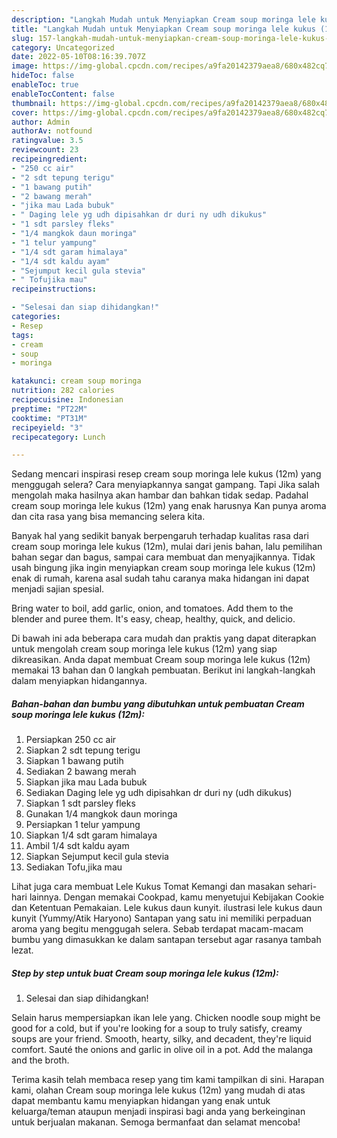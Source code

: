 ```yaml
---
description: "Langkah Mudah untuk Menyiapkan Cream soup moringa lele kukus (12m) Anti Gagal"
title: "Langkah Mudah untuk Menyiapkan Cream soup moringa lele kukus (12m) Anti Gagal"
slug: 157-langkah-mudah-untuk-menyiapkan-cream-soup-moringa-lele-kukus-12m-anti-gagal
category: Uncategorized
date: 2022-05-10T08:16:39.707Z
image: https://img-global.cpcdn.com/recipes/a9fa20142379aea8/680x482cq70/cream-soup-moringa-lele-kukus-12m-foto-resep-utama.jpg
hideToc: false
enableToc: true
enableTocContent: false
thumbnail: https://img-global.cpcdn.com/recipes/a9fa20142379aea8/680x482cq70/cream-soup-moringa-lele-kukus-12m-foto-resep-utama.jpg
cover: https://img-global.cpcdn.com/recipes/a9fa20142379aea8/680x482cq70/cream-soup-moringa-lele-kukus-12m-foto-resep-utama.jpg
author: Admin
authorAv: notfound
ratingvalue: 3.5
reviewcount: 23
recipeingredient:
- "250 cc air"
- "2 sdt tepung terigu"
- "1 bawang putih"
- "2 bawang merah"
- "jika mau Lada bubuk"
- " Daging lele yg udh dipisahkan dr duri ny udh dikukus"
- "1 sdt parsley fleks"
- "1/4 mangkok daun moringa"
- "1 telur yampung"
- "1/4 sdt garam himalaya"
- "1/4 sdt kaldu ayam"
- "Sejumput kecil gula stevia"
- " Tofujika mau"
recipeinstructions:

- "Selesai dan siap dihidangkan!"
categories:
- Resep
tags:
- cream
- soup
- moringa

katakunci: cream soup moringa 
nutrition: 282 calories
recipecuisine: Indonesian
preptime: "PT22M"
cooktime: "PT31M"
recipeyield: "3"
recipecategory: Lunch

---
```



Sedang mencari inspirasi resep cream soup moringa lele kukus (12m) yang menggugah selera? Cara menyiapkannya sangat gampang. Tapi Jika salah mengolah maka hasilnya akan hambar dan bahkan tidak sedap. Padahal cream soup moringa lele kukus (12m) yang enak harusnya Kan punya aroma dan cita rasa yang bisa memancing selera kita.


Banyak hal yang sedikit banyak berpengaruh terhadap kualitas rasa dari cream soup moringa lele kukus (12m), mulai dari jenis bahan, lalu pemilihan bahan segar dan bagus, sampai cara membuat dan menyajikannya. Tidak usah bingung jika ingin menyiapkan cream soup moringa lele kukus (12m) enak di rumah, karena asal sudah tahu caranya maka hidangan ini dapat menjadi sajian spesial.

Bring water to boil, add garlic, onion, and tomatoes. Add them to the blender and puree them. It&#39;s easy, cheap, healthy, quick, and delicio.


Di bawah ini ada beberapa cara mudah dan praktis yang dapat diterapkan untuk mengolah cream soup moringa lele kukus (12m) yang siap dikreasikan. Anda dapat membuat Cream soup moringa lele kukus (12m) memakai 13 bahan dan 0 langkah pembuatan. Berikut ini langkah-langkah dalam menyiapkan hidangannya.

<!--inarticleads1-->

##### Bahan-bahan dan bumbu yang dibutuhkan untuk pembuatan Cream soup moringa lele kukus (12m):

1. Persiapkan 250 cc air
1. Siapkan 2 sdt tepung terigu
1. Siapkan 1 bawang putih
1. Sediakan 2 bawang merah
1. Siapkan jika mau Lada bubuk
1. Sediakan  Daging lele yg udh dipisahkan dr duri ny (udh dikukus)
1. Siapkan 1 sdt parsley fleks
1. Gunakan 1/4 mangkok daun moringa
1. Persiapkan 1 telur yampung
1. Siapkan 1/4 sdt garam himalaya
1. Ambil 1/4 sdt kaldu ayam
1. Siapkan Sejumput kecil gula stevia
1. Sediakan  Tofu,jika mau


Lihat juga cara membuat Lele Kukus Tomat Kemangi dan masakan sehari-hari lainnya. Dengan memakai Cookpad, kamu menyetujui Kebijakan Cookie dan Ketentuan Pemakaian. Lele kukus daun kunyit. ilustrasi lele kukus daun kunyit (Yummy/Atik Haryono) Santapan yang satu ini memiliki perpaduan aroma yang begitu menggugah selera. Sebab terdapat macam-macam bumbu yang dimasukkan ke dalam santapan tersebut agar rasanya tambah lezat. 

<!--inarticleads2-->

##### Step by step untuk buat Cream soup moringa lele kukus (12m):


1. Selesai dan siap dihidangkan!

Selain harus mempersiapkan ikan lele yang. Chicken noodle soup might be good for a cold, but if you&#39;re looking for a soup to truly satisfy, creamy soups are your friend. Smooth, hearty, silky, and decadent, they&#39;re liquid comfort. Sauté the onions and garlic in olive oil in a pot. Add the malanga and the broth. 

Terima kasih telah membaca resep yang tim kami tampilkan di sini. Harapan kami, olahan Cream soup moringa lele kukus (12m) yang mudah di atas dapat membantu kamu menyiapkan hidangan yang enak untuk keluarga/teman ataupun menjadi inspirasi bagi anda yang berkeinginan untuk berjualan makanan. Semoga bermanfaat dan selamat mencoba!
